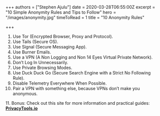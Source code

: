 +++
authors = ["Stephen Ajulu"]
date = 2020-03-28T06:55:00Z
excerpt = "10 Simple Anonymity Rules and Tips to Follow"
hero = "/images/anonymity.jpg"
timeToRead = 1
title = "10 Anonymity Rules"

+++
 1. Use Tor (Encrypted Browser, Proxy and Protocol).
 2. Use Tails (Secure OS).
 3. Use Signal (Secure Messaging App).
 4. Use Burner Emails.
 5. Use a VPN (A Non Logging and Non 14 Eyes Virtual Private Network).
 6. Don’t Log In Unnecessarily.
 7. Use Private Browsing Modes.
 8. Use Duck Duck Go (Secure Search Engine with a Strict No Following Rule).
 9. Disable Telemetry Everywhere When Possible.
10. Pair a VPN with something else, because VPNs don’t make you anonymous.

11\. Bonus: Check out this site for more information and practical guides: [**PrivacyTools.io**](https://privacytools.io)